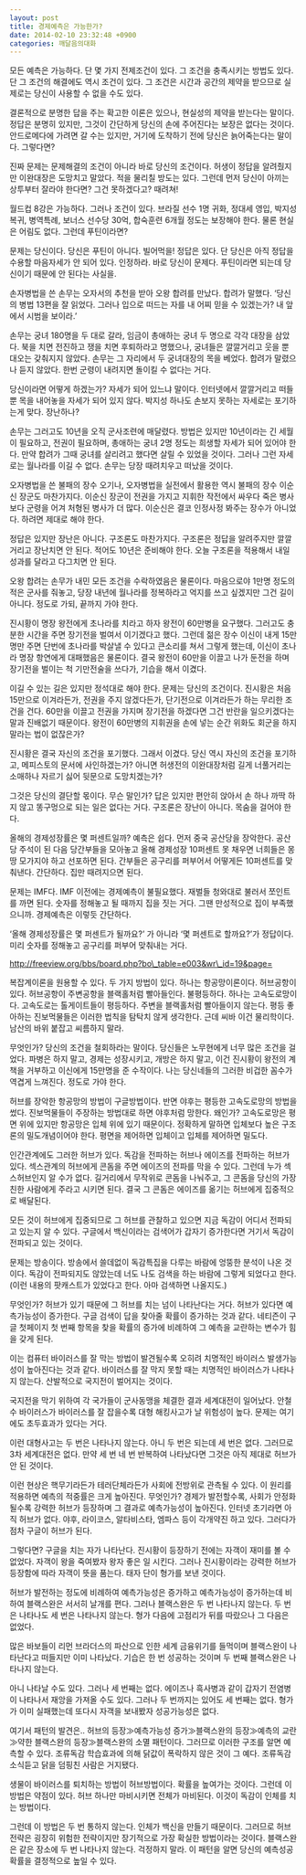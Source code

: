 ```yaml
---
layout: post
title: 경제예측은 가능한가?
date: 2014-02-10 23:32:48 +0900
categories: 깨달음의대화
---
```

  


모든 예측은 가능하다. 단 몇 가지 전제조건이 있다. 그 조건을 충족시키는 방법도 있다. 단 그 조건의 해결에도 역시 조건이 있다. 그 조건은 시간과 공간의 제약을 받으므로 실제로는 당신이 사용할 수 없을 수도 있다. 


  


결론적으로 분명한 답을 주는 확고한 이론은 있으나, 현실성의 제약을 받는다는 말이다. 정답은 분명히 있지만, 그것이 간단하게 당신의 손에 주어진다는 보장은 없다는 것이다. 안드로메다에 가려면 갈 수는 있지만, 거기에 도착하기 전에 당신은 늙어죽는다는 말이다. 그렇다면? 


  


진짜 문제는 문제해결의 조건이 아니라 바로 당신의 조건이다. 허생이 정답을 알려줬지만 이완대장은 도망치고 말았다. 적을 물리칠 방도는 있다. 그런데 먼저 당신이 아끼는 상투부터 잘라야 한다면? 그건 못하겠다고? 때려쳐! 


  


월드컵 8강은 가능하다. 그러나 조건이 있다. 브라질 선수 1명 귀화, 정대세 영입, 박지성 복귀, 병역특례, 보너스 선수당 30억, 합숙훈련 6개월 정도는 보장해야 한다. 물론 현실은 어림도 없다. 그런데 푸틴이라면? 


  


문제는 당신이다. 당신은 푸틴이 아니다. 빌어먹을! 정답은 있다. 단 당신은 아직 정답을 수용할 마음자세가 안 되어 있다. 인정하라. 바로 당신이 문제다. 푸틴이라면 되는데 당신이기 때문에 안 된다는 사실을. 


  


손자병법을 쓴 손무는 오자서의 추천을 받아 오왕 합려를 만났다. 합려가 말했다. ‘당신의 병법 13편을 잘 읽었다. 그러나 입으로 떠드는 자를 내 어찌 믿을 수 있겠는가? 내 앞에서 시범을 보이라.’ 


  


손무는 궁녀 180명을 두 대로 갈라, 임금이 총애하는 궁녀 두 명으로 각각 대장을 삼았다. 북을 치면 전진하고 쟁을 치면 후퇴하라고 명했으나, 궁녀들은 깔깔거리고 웃을 뿐 대오는 갖춰지지 않았다. 손무는 그 자리에서 두 궁녀대장의 목을 베었다. 합려가 말렸으나 듣지 않았다. 한번 군령이 내려지면 돌이킬 수 없다는 거다.


  


당신이라면 어떻게 하겠는가? 자세가 되어 있느냐 말이다. 인터넷에서 깔깔거리고 떠들 뿐 목을 내어놓을 자세가 되어 있지 않다. 박지성 하나도 손보지 못하는 자세로는 포기하는게 맞다. 장난하나? 


  


손무는 그러고도 10년을 오직 군사조련에 매달렸다. 방법은 있지만 10년이라는 긴 세월이 필요하고, 전권이 필요하며, 총애하는 궁녀 2명 정도는 희생할 자세가 되어 있어야 한다. 만약 합려가 그때 궁녀를 살리려고 했다면 살릴 수 있었을 것이다. 그러나 그런 자세로는 월나라를 이길 수 없다. 손무는 당장 때려치우고 떠났을 것이다. 


  


오자병법을 쓴 불패의 장수 오기나, 오자병법을 실전에서 활용한 역시 불패의 장수 이순신 장군도 마찬가지다. 이순신 장군이 전권을 가지고 지휘한 작전에서 싸우다 죽은 병사보다 군령을 어겨 처형된 병사가 더 많다. 이순신은 결코 인정사정 봐주는 장수가 아니었다. 하려면 제대로 해야 한다. 


  


정답은 있지만 장난은 아니다. 구조론도 마찬가지다. 구조론은 정답을 알려주지만 깔깔거리고 장난치면 안 된다. 적어도 10년은 준비해야 한다. 오늘 구조론을 적용해서 내일 성과를 달라고 다그치면 안 된다. 


  


오왕 합려는 손무가 내민 모든 조건을 수락하였음은 물론이다. 마음으로야 1만명 정도의 적은 군사를 줘놓고, 당장 내년에 월나라를 정복하라고 억지를 쓰고 싶겠지만 그건 길이 아니다. 정도로 가되, 끝까지 가야 한다. 


  


진시황이 명장 왕전에게 초나라를 치라고 하자 왕전이 60만병을 요구했다. 그러고도 충분한 시간을 주면 장기전을 벌여서 이기겠다고 했다. 그런데 젊은 장수 이신이 내게 15만명만 주면 단번에 초나라를 박살낼 수 있다고 큰소리를 쳐서 그렇게 했는데, 이신이 초나라 명장 항연에게 대패했음은 물론이다. 결국 왕전이 60만을 이끌고 나가 둔전을 하며 장기전을 벌이는 척 기만전술을 쓰다가, 기습을 해서 이겼다. 


  


이길 수 있는 길은 있지만 정석대로 해야 한다. 문제는 당신의 조건이다. 진시황은 처음 15만으로 이겨라든가, 전권을 주지 않겠다든가, 단기전으로 이겨라든가 하는 무리한 조건을 건다. 60만을 이끌고 전권을 가지며 장기전을 하겠다면 그건 반란을 일으키겠다는 말과 진배없기 때문이다. 왕전이 60만병의 지휘권을 손에 넣는 순간 위화도 회군을 하지 말라는 법이 없잖은가? 


  


진시황은 결국 자신의 조건을 포기했다. 그래서 이겼다. 당신 역시 자신의 조건을 포기하고, 메피스토의 문서에 사인하겠는가? 아니면 허생전의 이완대장처럼 길게 너풀거리는 소매하나 자르기 싫어 뒷문으로 도망치겠는가? 


  


그것은 당신의 결단할 몫이다. 무슨 말인가? 답은 있지만 편안히 앉아서 손 하나 까딱 하지 않고 똥구멍으로 되는 일은 없다는 거다. 구조론은 장난이 아니다. 목숨을 걸어야 한다. 


  


올해의 경제성장률은 몇 퍼센트일까? 예측은 쉽다. 먼저 중국 공산당을 장악한다. 공산당 주석이 된 다음 당간부들을 모아놓고 올해 경제성장 10퍼센트 못 채우면 너희들은 몽땅 모가지야 하고 선포하면 된다. 간부들은 공구리를 퍼부어서 어떻게든 10퍼센트를 맞춰낸다. 간단하다. 집만 때려지으면 된다. 


  


문제는 IMF다. IMF 이전에는 경제예측이 불필요했다. 재벌들 청와대로 불러서 쪼인트를 까면 된다. 숫자를 정해놓고 될 때까지 집을 짓는 거다. 그땐 만성적으로 집이 부족했으니까. 경제예측은 이렇듯 간단하다. 


  


‘올해 경제성장률은 몇 퍼센트가 될까요?’ 가 아니라 ‘몇 퍼센트로 할까요?’가 정답이다. 미리 숫자를 정해놓고 공구리를 퍼부어 맞춰내는 거다. 


  


http://freeview.org/bbs/board.php?bo\_table=e003&wr\_id=19&page= 


  


복잡계이론을 원용할 수 있다. 두 가지 방법이 있다. 하나는 항공망이론이다. 허브공항이 있다. 허브공항이 주변공항을 블랙홀처럼 빨아들인다. 불평등하다. 하나는 고속도로망이다. 고속도로는 톨게이트들이 평등하다. 주변을 블랙홀처럼 빨아들이지 않는다. 평등 좋아하는 진보먹물들은 이러한 법칙을 탐탁치 않게 생각한다. 근데 씨바 이건 물리학이다. 남산의 바위 붙잡고 씨름하지 말라. 


  


무엇인가? 당신의 조건을 철회하라는 말이다. 당신들은 노무현에게 너무 많은 조건을 걸었다. 파병은 하지 말고, 경제는 성장시키고, 개방은 하지 말고, 이건 진시황이 왕전의 계책을 거부하고 이신에게 15만명을 준 수작이다. 나는 당신네들의 그러한 비겁한 꼼수가 역겹게 느껴진다. 정도로 가야 한다. 


  


허브를 장악한 항공망의 방법이 구글방법이다. 반면 야후는 평등한 고속도로망의 방법을 썼다. 진보먹물들이 주장하는 방법대로 하면 야후처럼 망한다. 왜인가? 고속도로망은 평면 위에 있지만 항공망은 입체 위에 있기 때문이다. 정확하게 말하면 입체보다 높은 구조론의 밀도개념이어야 한다. 평면을 제어하면 입체이고 입체를 제어하면 밀도다.


  


인간관계에도 그러한 허브가 있다. 독감을 전파하는 허브나 에이즈를 전파하는 허브가 있다. 섹스관계의 허브에게 콘돔을 주면 에이즈의 전파를 막을 수 있다. 그런데 누가 섹스허브인지 알 수가 없다. 길거리에서 무작위로 콘돔을 나눠주고, 그 콘돔을 당신의 가장 친한 사람에게 주라고 시키면 된다. 결국 그 콘돔은 에이즈를 옮기는 허브에게 집중적으로 배달된다. 


  


모든 것이 허브에게 집중되므로 그 허브를 관찰하고 있으면 지금 독감이 어디서 전파되고 있는지 알 수 있다. 구글에서 백신이라는 검색어가 갑자기 증가한다면 거기서 독감이 전파되고 있는 것이다. 


  


문제는 방송이다. 방송에서 쓸데없이 독감특집을 다루는 바람에 엉뚱한 분석이 나온 것이다. 독감이 전파되지도 않았는데 너도 나도 검색을 하는 바람에 그렇게 되었다고 한다. (이런 내용의 팟캐스트가 있었다고 한다. 아마 검색하면 나올지도.) 


  


무엇인가? 허브가 있기 때문에 그 허브를 치는 넘이 나타난다는 거다. 허브가 있다면 예측가능성이 증가한다. 구글 검색이 답을 찾아줄 확률이 증가하는 것과 같다. 네티즌이 구글 첫페이지 첫 번째 항목을 찾을 확률의 증가에 비례하여 그 예측을 교란하는 변수가 힘을 갖게 된다. 


  


이는 컴퓨터 바이러스를 잘 막는 방법이 발견될수록 오히려 치명적인 바이러스 발생가능성이 높아진다는 것과 같다. 바이러스를 잘 막지 못할 때는 치명적인 바이러스가 나타나지 않는다. 산발적으로 국지전이 벌어지는 것이다. 


  


국지전을 막기 위하여 각 국가들이 군사동맹을 체결한 결과 세계대전이 일어났다. 안철수 바이러스가 바이러스를 잘 잡을수록 대형 해킹사고가 날 위험성이 높다. 문제는 여기에도 초두효과가 있다는 거다. 


  


이런 대형사고는 두 번은 나타나지 않는다. 아니 두 번은 되는데 세 번은 없다. 그러므로 3차 세계대전은 없다. 만약 세 번 네 번 반복하여 나타났다면 그것은 아직 제대로 허브가 안 된 것이다.


  


이런 현상은 핵무기라든가 테러단체라든가 사회에 전방위로 관측될 수 있다. 이 원리를 적용하면 예측의 적중률은 크게 높아진다. 무엇인가? 경제가 발전할수록, 사회가 안정화될수록 강력한 허브가 등장하며 그 결과로 예측가능성이 높아진다. 인터넷 초기라면 아직 허브가 없다. 야후, 라이코스, 알타비스타, 엠파스 등이 각개약진 하고 있다. 그러다가 점차 구글이 허브가 된다. 


  


그렇다면? 구글을 치는 자가 나타난다. 진시황이 등장하기 전에는 자객이 재미를 볼 수 없었다. 자객이 왕을 죽여봤자 왕자 좋은 일 시킨다. 그러나 진시황이라는 강력한 허브가 등장함에 따라 자객이 뜻을 품는다. 태자 단이 형가를 보낸 것이다.


  


허브가 발전하는 정도에 비례하여 예측가능성은 증가하고 예측가능성이 증가하는데 비하여 블랙스완은 서서히 날개를 편다. 그러나 블랙스완은 두 번 나타나지 않는다. 두 번은 나타나도 세 번은 나타나지 않는다. 형가 다음에 고점리가 뒤를 따랐으나 그 다음은 없었다.


  


많은 바보들이 리먼 브라더스의 파산으로 인한 세계 금융위기를 들먹이며 블랙스완이 나타난다고 떠들지만 이미 나타났다. 기습은 한 번 성공하는 것이며 두 번째 블랙스완은 나타나지 않는다. 


  


아니 나타날 수도 있다. 그러나 세 번째는 없다. 에이즈나 흑사병과 같이 갑자기 전염병이 나타나서 재앙을 가져올 수도 있다. 그러나 두 번까지는 있어도 세 번째는 없다. 형가가 이미 실패했는데 또다시 자객을 보내봤자 성공가능성은 없다. 


  


여기서 패턴의 발견은.. 허브의 등장≫예측가능성 증가≫블랙스완의 등장≫예측의 교란≫약한 블랙스완의 등장≫블랙스완의 소멸 패턴이다. 그러므로 이러한 구조를 알면 예측할 수 있다. 조류독감 학습효과에 의해 닭값이 폭락하지 않은 것이 그 예다. 조류독감 소식듣고 닭을 덤핑친 사람은 거지됐다. 


  


생물이 바이러스를 퇴치하는 방법이 허브방법이다. 확률을 높여가는 것이다. 그런데 이 방법은 약점이 있다. 허브 하나만 마비시키면 전체가 마비된다. 이것이 독감이 인체를 치는 방법이다. 


  


그런데 이 방법은 두 번 통하지 않는다. 인체가 백신을 만들기 때문이다. 그러므로 허브전략은 굉장히 위험한 전략이지만 장기적으로 가장 확실한 방법이라는 것이다. 블랙스완은 같은 장소에 두 번 나타나지 않는다. 걱정하지 말라. 이 패턴을 알면 당신의 예측성공확률을 결정적으로 높일 수 있다.